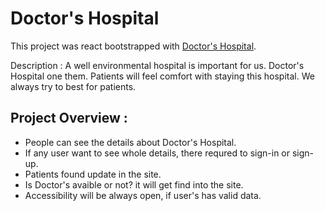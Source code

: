 # Doctor's Hospital

This project was react bootstrapped with [Doctor's Hospital](https://doctors-hospital-fs.web.app/).

Description : A well environmental hospital is important for us. Doctor's Hospital one them. Patients will feel comfort with staying this hospital. We always try to best for patients.

## Project Overview :
 * People can see the details about Doctor's Hospital.
 * If any user want to see whole details, there requred to sign-in or sign-up.
 * Patients found update in the site.
 * Is Doctor's avaible or not? it will get find into the site.
 * Accessibility will be always open, if user's has valid data.
 
